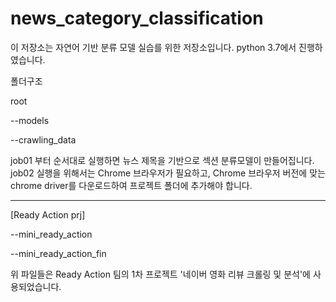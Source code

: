 # news_category_classification

이 저장소는 자연어 기반 분류 모델 실습를 위한 저장소입니다.
python 3.7에서 진행하였습니다.

폴더구조


root

--models

--crawling_data
 
job01 부터 순서대로 실행하면 뉴스 제목을 기반으로 섹션 분류모델이 만들어집니다.
job02 실행을 위해서는 Chrome 브라우저가 필요하고, Chrome 브라우저 버전에 맞는 chrome driver를 다운로드하여 프로젝트 폴더에 추가해야 합니다.


---------------------------------------------------------------------------------------------------------------------------------------
[Ready Action prj]

--mini_ready_action

--mini_ready_action_fin

위 파일들은 Ready Action 팀의 1차 프로젝트 '네이버 영화 리뷰 크롤링 및 분석'에 사용되었습니다.
